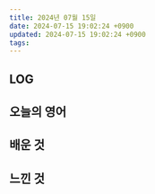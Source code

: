 ```yaml
---
title: 2024년 07월 15일
date: 2024-07-15 19:02:24 +0900
updated: 2024-07-15 19:02:24 +0900
tags: 
---
```


## LOG

## 오늘의 영어

## 배운 것

## 느낀 것